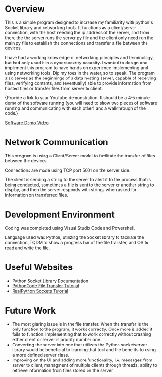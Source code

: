 # Overview

This is a simple program designed to increase my familiarity with python's Socket library and networking tools. It functions as a client/server connection, with the host needing the ip address of the server, and from there the
the server runs the server.py file and the client only need run the main.py file to establish the connections and transfer a file between the devices. 

I have had a working knowledge of networking principles and terminology, but had only used it in a cybersecurity capacity. I wanted to design and implement this program to
have hands on experience implementing and using networking tools. Dip my toes in the water, so to speak.
The program also serves as the beginnings of a data hosting server, capable of receiving files, verifying contents, and (eventually) able to provide information from hosted files or transfer files from server to client.

{Provide a link to your YouTube demonstration.  It should be a 4-5 minute demo of the software running (you will need to show two pieces of software running and communicating with each other) and a walkthrough of the code.}

[Software Demo Video](http://youtube.link.goes.here)

# Network Communication

This program is using a Client/Server model to facilitate the transfer of files between the devices.

Connections are made using TCP port 5001 on the server side.

The client is sending a string to the server to alert it to the process that is being conducted, sometimes a file is sent to the server or another string to display, and then the server responds with strings when asked for information on transferred files.

# Development Environment

Coding was completed using Visual Studio Code and Powershell.

Language used was Python, utilizing the Socket library to faciliate the connection, TQDM to show a progress bar of the file transfer, and OS to read and write the file.

# Useful Websites

* [Python Socket Library Documentation](https://docs.python.org/3/library/socket.html)
* [PythonCode File Transfer Tutorial](https://www.thepythoncode.com/article/send-receive-files-using-sockets-python)
* [RealPython Sockets Tutorial](https://realpython.com/python-sockets/)

# Future Work

* The most glaring issue is in the file transfer. When the transfer is the only function to the program, it works correctly. Once more is added it fails to function. Implementing that to work correctly without crashing either client or server is priority number one.
* Converting the server into one that utilizes the Python socketserver library would be beneficial to learning that tool and the benefits to using a more defined server class.
* Improving on the UI and adding more functionality, i.e. messages from server to client, managment of multiple clients through threads, ability to retrieve information from files stored on the server